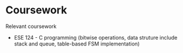 # Coursework
Relevant coursework

- ESE 124 - C programming (bitwise operations, data struture include stack and queue, table-based FSM implementation)

